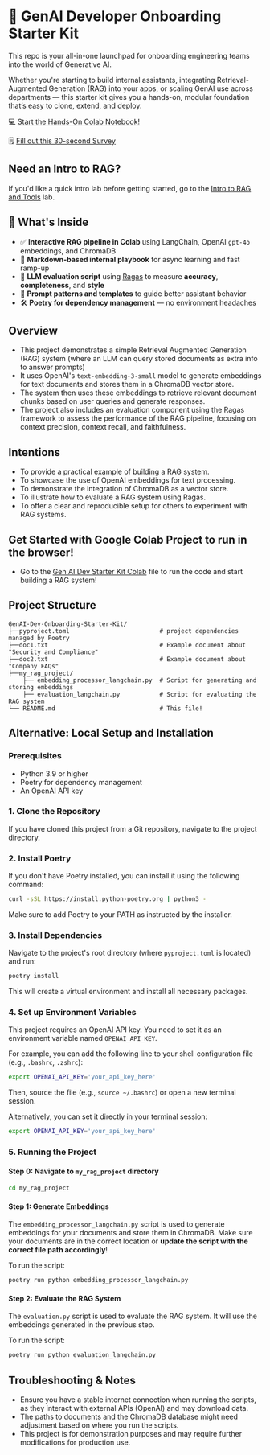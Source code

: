 # 🚀 GenAI Developer Onboarding Starter Kit

This repo is your all-in-one launchpad for onboarding engineering teams into the world of Generative AI.

Whether you're starting to build internal assistants, integrating Retrieval-Augmented Generation (RAG) into your apps, or scaling GenAI use across departments — this starter kit gives you a hands-on, modular foundation that’s easy to clone, extend, and deploy.

💻 [Start the Hands-On Colab Notebook!](https://colab.research.google.com/github/nnennandukwe/GenAI-Dev-Onboarding-Starter-Kit/blob/main/GenAI_Dev_Onboarding_Starter_Kit.ipynb?utm_source=github&utm_medium=social&utm_campaign=genai_starter_kit_launch)

🗒️ [Fill out this 30-second Survey](https://forms.gle/ztmLsjmUZUtzRQ479?utm_source=colab&utm_medium=notebook&utm_campaign=genai_starter_kit_feedback
)

## Need an Intro to RAG?

If you'd like a quick intro lab before getting started, go to the [Intro to RAG and Tools](00_intro_to_rag_and_tools.md) lab.

## 🧠 What's Inside

- ✅ **Interactive RAG pipeline in Colab** using LangChain, OpenAI `gpt-4o` embeddings, and ChromaDB
- 📝 **Markdown-based internal playbook** for async learning and fast ramp-up
- 🧪 **LLM evaluation script** using [Ragas](https://github.com/explodinggradients/ragas) to measure **accuracy**, **completeness**, and **style**
- 💬 **Prompt patterns and templates** to guide better assistant behavior
- 🛠️ **Poetry for dependency management** — no environment headaches

## Overview
- This project demonstrates a simple Retrieval Augmented Generation (RAG) system (where an LLM can query stored documents as extra info to answer prompts)
- It uses OpenAI's `text-embedding-3-small` model to generate embeddings for text documents and stores them in a ChromaDB vector store.
- The system then uses these embeddings to retrieve relevant document chunks based on user queries and generate responses.
- The project also includes an evaluation component using the Ragas framework to assess the performance of the RAG pipeline, focusing on context precision, context recall, and faithfulness.

## Intentions
- To provide a practical example of building a RAG system.
- To showcase the use of OpenAI embeddings for text processing.
- To demonstrate the integration of ChromaDB as a vector store.
- To illustrate how to evaluate a RAG system using Ragas.
- To offer a clear and reproducible setup for others to experiment with RAG systems.

## Get Started with Google Colab Project to run in the browser!
- Go to the [Gen AI Dev Starter Kit Colab](GenAI_Dev_Onboarding_Starter_Kit.ipynb) file to run the code and start building a RAG system!

## Project Structure
```
GenAI-Dev-Onboarding-Starter-Kit/
├──pyproject.toml                         # project dependencies managed by Poetry
├──doc1.txt                               # Example document about "Security and Compliance" 
├──doc2.txt                               # Example document about "Company FAQs"
├──my_rag_project/
    ├── embedding_processor_langchain.py  # Script for generating and storing embeddings
    ├── evaluation_langchain.py           # Script for evaluating the RAG system
└── README.md                             # This file!
```

## Alternative: Local Setup and Installation 

### Prerequisites
- Python 3.9 or higher
- Poetry for dependency management
- An OpenAI API key

### 1. Clone the Repository
If you have cloned this project from a Git repository, navigate to the project directory.

### 2. Install Poetry
If you don't have Poetry installed, you can install it using the following command:
```bash
curl -sSL https://install.python-poetry.org | python3 -
```
Make sure to add Poetry to your PATH as instructed by the installer.

### 3. Install Dependencies
Navigate to the project's root directory (where `pyproject.toml` is located) and run:
```bash
poetry install
```
This will create a virtual environment and install all necessary packages.

### 4. Set up Environment Variables
This project requires an OpenAI API key. You need to set it as an environment variable named `OPENAI_API_KEY`.

For example, you can add the following line to your shell configuration file (e.g., `.bashrc`, `.zshrc`):
```bash
export OPENAI_API_KEY='your_api_key_here'
```
Then, source the file (e.g., `source ~/.bashrc`) or open a new terminal session.

Alternatively, you can set it directly in your terminal session:
```bash
export OPENAI_API_KEY='your_api_key_here'
```

### 5. Running the Project

#### Step 0: Navigate to `my_rag_project` directory

```bash
cd my_rag_project
```

#### Step 1: Generate Embeddings
The `embedding_processor_langchain.py` script is used to generate embeddings for your documents and store them in ChromaDB. Make sure your documents are in the correct location or **update the script with the correct file path accordingly**!

To run the script:
```bash
poetry run python embedding_processor_langchain.py
```

#### Step 2: Evaluate the RAG System
The `evaluation.py` script is used to evaluate the RAG system. It will use the embeddings generated in the previous step.

To run the script:
```bash
poetry run python evaluation_langchain.py
```

## Troubleshooting & Notes
- Ensure you have a stable internet connection when running the scripts, as they interact with external APIs (OpenAI) and may download data.
- The paths to documents and the ChromaDB database might need adjustment based on where you run the scripts.
- This project is for demonstration purposes and may require further modifications for production use.
